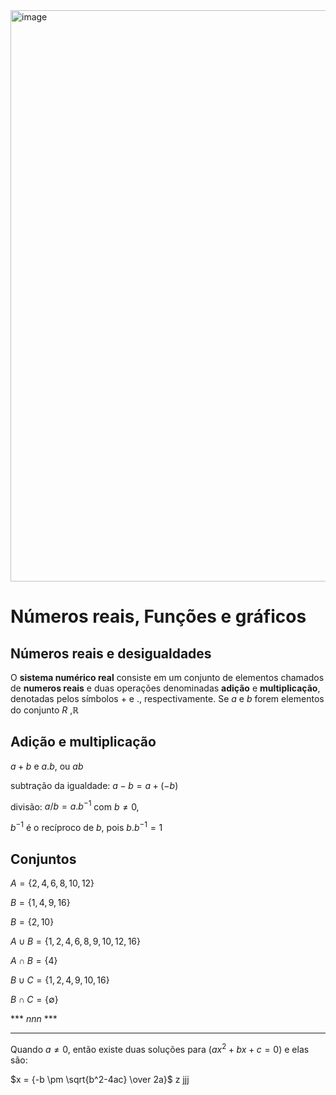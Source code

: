 
<img width="685" height="914" alt="image" src="https://github.com/user-attachments/assets/1ff16ef9-c8bc-4dd6-b04a-c136dbe43cb7" />


# Números reais, Funções e gráficos
##  Números reais e desigualdades

O **sistema numérico real** consiste em um conjunto de elementos chamados de **numeros reais** e duas operações denominadas **adição** e **multiplicação**, denotadas pelos símbolos $+$ e $.$, respectivamente. Se $a$ e $b$ forem elementos do conjunto $R$ ,$\mathbb{R}$


## Adição e multiplicação
$a+b$ e $a.b$, ou $ab$

subtração da igualdade: $a-b = a+(-b)$ 

divisão: $a/b=a.b^{-1}$ com $b\ne0$,

$b^{-1}$ é o recíproco de $b$, pois $b.b^{-1}=1$

## Conjuntos

$A=\lbrace2, 4, 6, 8, 10, 12\rbrace$

$B=\lbrace1, 4, 9, 16\rbrace$

$B=\lbrace2, 10\rbrace$

$A \cup B = \lbrace1, 2, 4, 6, 8, 9, 10, 12, 16\rbrace$ 

$A \cap B =\lbrace4\rbrace$

$B \cup C =\lbrace1, 2, 4, 9, 10, 16\rbrace$

$B \cap C =\lbrace\emptyset\rbrace$

*** $nnn$ ***

------

Quando $a \ne 0$, então existe duas soluções para $(ax^2 + bx + c = 0)$ e elas são:

$x = {-b \pm \sqrt{b^2-4ac} \over 2a}$
z
jjj
